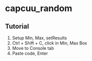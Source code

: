 # capcuu_random

## Tutorial
1. Setup Min, Max, setResults
2. Ctrl + Shift + C, click in Min, Max Box
3. Move to Console tab
4. Paste code, Enter
